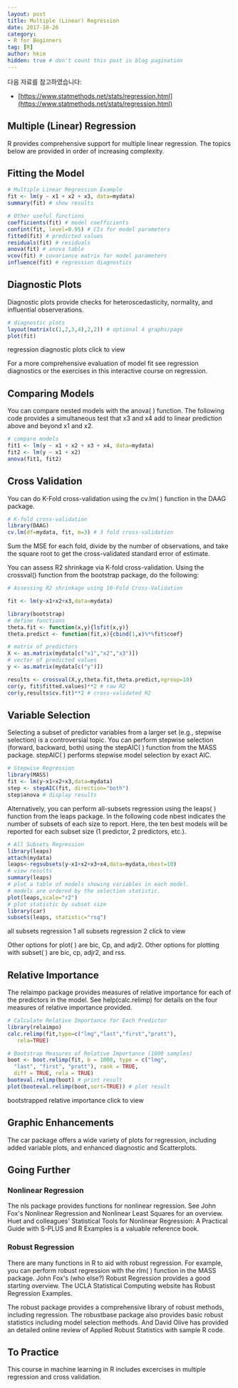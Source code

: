 ```yaml
---
layout: post  
title: Multiple (Linear) Regression
date: 2017-10-26  
category:
- R for Beginners  
tag: [R]   
author: hkim  
hidden: true # don't count this post in blog pagination  
---
```


다음 자료를 참고하였습니다:  
- [https://www.statmethods.net/stats/regression.html](https://www.statmethods.net/stats/regression.html)

## Multiple (Linear) Regression
R provides comprehensive support for multiple linear regression. The topics below are provided in order of increasing complexity.

## Fitting the Model

```r
# Multiple Linear Regression Example
fit <- lm(y ~ x1 + x2 + x3, data=mydata)
summary(fit) # show results

# Other useful functions
coefficients(fit) # model coefficients
confint(fit, level=0.95) # CIs for model parameters
fitted(fit) # predicted values
residuals(fit) # residuals
anova(fit) # anova table
vcov(fit) # covariance matrix for model parameters
influence(fit) # regression diagnostics
```

## Diagnostic Plots
Diagnostic plots provide checks for heteroscedasticity, normality, and influential observerations.

```r
# diagnostic plots
layout(matrix(c(1,2,3,4),2,2)) # optional 4 graphs/page
plot(fit)
```
regression diagnostic plots click to view

For a more comprehensive evaluation of model fit see regression diagnostics or the exercises in this interactive course on regression.

## Comparing Models
You can compare nested models with the anova( ) function. The following code provides a simultaneous test that x3 and x4 add to linear prediction above and beyond x1 and x2.

```r
# compare models
fit1 <- lm(y ~ x1 + x2 + x3 + x4, data=mydata)
fit2 <- lm(y ~ x1 + x2)
anova(fit1, fit2)
```

## Cross Validation
You can do K-Fold cross-validation using the cv.lm( ) function in the DAAG package.

```r
# K-fold cross-validation
library(DAAG)
cv.lm(df=mydata, fit, m=3) # 3 fold cross-validation
```

Sum the MSE for each fold, divide by the number of observations, and take the square root to get the cross-validated standard error of estimate.

You can assess R2 shrinkage via K-fold cross-validation. Using the crossval() function from the bootstrap package, do the following:

```r
# Assessing R2 shrinkage using 10-Fold Cross-Validation

fit <- lm(y~x1+x2+x3,data=mydata)

library(bootstrap)
# define functions
theta.fit <- function(x,y){lsfit(x,y)}
theta.predict <- function(fit,x){cbind(1,x)%*%fit$coef}

# matrix of predictors
X <- as.matrix(mydata[c("x1","x2","x3")])
# vector of predicted values
y <- as.matrix(mydata[c("y")])

results <- crossval(X,y,theta.fit,theta.predict,ngroup=10)
cor(y, fit$fitted.values)**2 # raw R2
cor(y,results$cv.fit)**2 # cross-validated R2
```

## Variable Selection
Selecting a subset of predictor variables from a larger set (e.g., stepwise selection) is a controversial topic. You can perform stepwise selection (forward, backward, both) using the stepAIC( ) function from the MASS package. stepAIC( ) performs stepwise model selection by exact AIC.

```r
# Stepwise Regression
library(MASS)
fit <- lm(y~x1+x2+x3,data=mydata)
step <- stepAIC(fit, direction="both")
step$anova # display results
```

Alternatively, you can perform all-subsets regression using the leaps( ) function from the leaps package. In the following code nbest indicates the number of subsets of each size to report. Here, the ten best models will be reported for each subset size (1 predictor, 2 predictors, etc.).

```r
# All Subsets Regression
library(leaps)
attach(mydata)
leaps<-regsubsets(y~x1+x2+x3+x4,data=mydata,nbest=10)
# view results
summary(leaps)
# plot a table of models showing variables in each model.
# models are ordered by the selection statistic.
plot(leaps,scale="r2")
# plot statistic by subset size
library(car)
subsets(leaps, statistic="rsq")
```

all subsets regression 1 all subsets regression 2 click to view

Other options for plot( ) are bic, Cp, and adjr2. Other options for plotting with
subset( ) are bic, cp, adjr2, and rss.

## Relative Importance
The relaimpo package provides measures of relative importance for each of the predictors in the model. See help(calc.relimp) for details on the four measures of relative importance provided.

```r
# Calculate Relative Importance for Each Predictor
library(relaimpo)
calc.relimp(fit,type=c("lmg","last","first","pratt"),
   rela=TRUE)

# Bootstrap Measures of Relative Importance (1000 samples)
boot <- boot.relimp(fit, b = 1000, type = c("lmg",
  "last", "first", "pratt"), rank = TRUE,
  diff = TRUE, rela = TRUE)
booteval.relimp(boot) # print result
plot(booteval.relimp(boot,sort=TRUE)) # plot result
```

bootstrapped relative importance click to view

## Graphic Enhancements
The car package offers a wide variety of plots for regression, including added variable plots, and enhanced diagnostic and Scatterplots.

## Going Further

### Nonlinear Regression
The nls package provides functions for nonlinear regression. See John Fox's Nonlinear Regression and Nonlinear Least Squares for an overview. Huet and colleagues' Statistical Tools for Nonlinear Regression: A Practical Guide with S-PLUS and R Examples is a valuable reference book.

### Robust Regression
There are many functions in R to aid with robust regression. For example, you can perform robust regression with the rlm( ) function in the MASS package. John Fox's (who else?) Robust Regression provides a good starting overview. The UCLA Statistical Computing website has Robust Regression Examples.

The robust package provides a comprehensive library of robust methods, including regression. The robustbase package also provides basic robust statistics including model selection methods. And David Olive has provided an detailed online review of Applied Robust Statistics with sample R code.

## To Practice
This course in machine learning in R includes excercises in multiple regression and cross validation.

